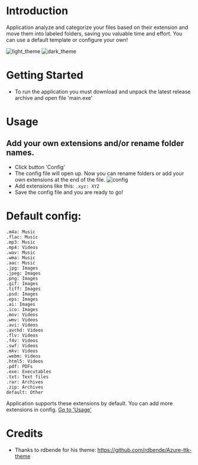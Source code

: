 # Introduction
Application analyze and categorize your files based on their extension and move them into labeled folders, saving you valuable time and effort. You can use a default template or configure your own!

![light_theme](https://github.com/Adolsik/File-Organizer/assets/75134645/09a90a65-0176-4221-8fc7-ab15fe89e5a3)
![dark_theme](https://github.com/Adolsik/File-Organizer/assets/75134645/de73ffa9-8220-400b-bf05-52026cff8323)


# Getting Started
- To run the application you must download and unpack the latest release archive and open file 'main.exe'
# Usage
## Add your own extensions and/or rename folder names.
- Click button 'Config'
- The config file will open up. Now you can rename folders or add your own extensions at the end of the file. 
![config](https://github.com/Adolsik/File-Organizer/assets/75134645/7a9b20e3-51f4-4b5c-9ad7-fde91c95e5fb)
- Add extensions like this: `.xyz: XYZ`
- Save the config file and you are ready to go!
   
# Default config:
    .m4a: Music
    .flac: Music
    .mp3: Music
    .mp4: Videos
    .wav: Music
    .wma: Music
    .aac: Music
    .jpg: Images
    .jpeg: Images
    .png: Images
    .gif: Images
    .tiff: Images
    .psd: Images
    .eps: Images
    .ai: Images
    .ico: Images
    .mov: Videos
    .wmv: Videos
    .avi: Videos
    .avchd: Videos
    .flv: Videos
    .f4v: Videos
    .swf: Videos
    .mkv: Videos
    .webm: Videos
    .html5: Videos
    .pdf: PDFs
    .exe: Executables
    .txt: Text files
    .rar: Archives
    .zip: Archives
    default: Other
Application supports these extensions by default. You can add more extensions in config. [Go to 'Usage'](#usage)
# Credits
- Thanks to rdbende for his theme: https://github.com/rdbende/Azure-ttk-theme

